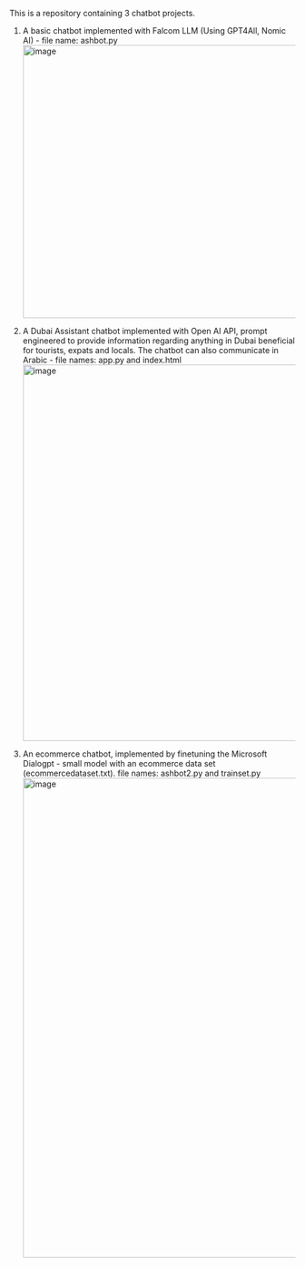 This is a repository containing 3 chatbot projects. 
  1. A basic chatbot implemented with Falcom LLM (Using GPT4All, Nomic AI) - file name: ashbot.py
     <img width="481" alt="image" src="https://github.com/AshnaSahir/LLM-Chatbots-and-finetuning/assets/164536293/c7d78390-989b-43fd-bafe-abeecd5a92f1">

  2. A Dubai Assistant chatbot implemented with Open AI API, prompt engineered to provide information regarding anything in Dubai beneficial for tourists, expats and locals. The chatbot can also communicate in Arabic - file names: app.py and index.html
     <img width="663" alt="image" src="https://github.com/AshnaSahir/LLM-Chatbots-and-finetuning/assets/164536293/a910bed1-4a86-4b7b-9ba9-5261a371084d">

  3. An ecommerce chatbot, implemented by finetuning the Microsoft Dialogpt - small model with an ecommerce data set (ecommercedataset.txt). file names: ashbot2.py and trainset.py
     <img width="845" alt="image" src="https://github.com/AshnaSahir/LLM-Chatbots-and-finetuning/assets/164536293/3e5ef198-5457-4bb7-9c7c-9c2de850f821">


